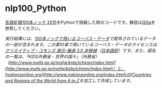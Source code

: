 # nlp100_Python
[言語処理100本ノック 2015](http://www.cl.ecei.tohoku.ac.jp/nlp100/)をPythonで挑戦した時のコードです。解説は[Qiita](http://qiita.com/segavvy/items)を参照してください。

*実行結果には、[100本ノックで用いるコーパス・データ](http://www.cl.ecei.tohoku.ac.jp/nlp100/#data)で配布されているデータの一部が含まれます。この第10章で用いているコーパス・データのライセンスは[クリエイティブ・コモンズ 表示-継承 3.0 非移植](https://creativecommons.org/licenses/by-sa/3.0/legalcode)（[日本語訳](https://creativecommons.org/licenses/by-sa/3.0/deed.ja)）です。また、国名の一覧は、「KIDS外務省 - 世界の国々」（外務省）（[http://www.mofa.go.jp/mofaj/kids/ichiran/index.html](http://www.mofa.go.jp/mofaj/kids/ichiran/index.html)）と、[nationsonline.org](http://www.nationsonline.org/index.html)の[Countries and Regions of the World from A to Z](http://www.nationsonline.org/oneworld/countries_of_the_world.htm)を加工して作成しています。*

